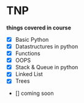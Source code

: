 # TNP
**things covered in course**

+ [x] Basic Python
+ [x] Datastructures in python
+ [x] Functions
+ [x] OOPS
+ [x] Stack & Queue in python
+ [x] Linked List
+ [x] Trees
+ [] coming soon
